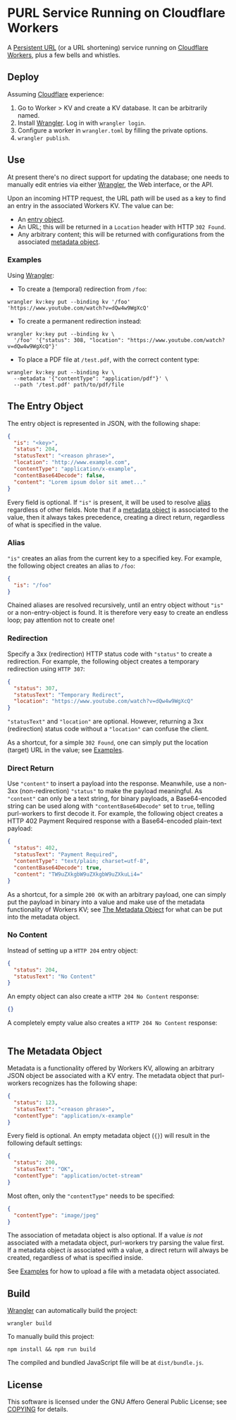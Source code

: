 # PURL Service Running on Cloudflare Workers

A [Persistent URL][purl] (or a URL shortening) service running on [Cloudflare Workers][cfwkrs], plus a few bells and whistles.

## Deploy

Assuming [Cloudflare][cf] experience:

1. Go to Worker \> KV and create a KV database. It can be arbitrarily named.
2. Install [Wrangler]. Log in with `wrangler login`.
3. Configure a worker in `wrangler.toml` by filling the private options.
4. `wrangler publish`.

## Use

At present there's no direct support for updating the database; one needs to manually edit entries via either [Wrangler], the Web interface, or the API.

Upon an incoming HTTP request, the URL path will be used as a key to find an entry in the associated Workers KV. The value can be:

- An [entry object](#the-entry-object).
- An URL; this will be returned in a `Location` header with HTTP `302 Found`.
- Any arbitrary content; this will be returned with configurations from the associated [metadata object](#the-metadata-object).

### Examples

Using [Wrangler]:

- To create a (temporal) redirection from `/foo`:

```shell
wrangler kv:key put --binding kv '/foo' 'https://www.youtube.com/watch?v=dQw4w9WgXcQ'
```

- To create a permanent redirection instead:

```shell
wrangler kv:key put --binding kv \
  '/foo' '{"status": 308, "location": "https://www.youtube.com/watch?v=dQw4w9WgXcQ"}'
```

- To place a PDF file at `/test.pdf`, with the correct content type:

```shell
wrangler kv:key put --binding kv \
  --metadata '{"contentType": "application/pdf"}' \
  --path '/test.pdf' path/to/pdf/file
```

## The Entry Object

The entry object is represented in JSON, with the following shape:

```json
{
  "is": "<key>",
  "status": 204,
  "statusText": "<reason phrase>",
  "location": "http://www.example.com",
  "contentType": "application/x-example",
  "contentBase64Decode": false,
  "content": "Lorem ipsum dolor sit amet..."
}
```

Every field is optional. If `"is"` is present, it will be used to resolve [alias](#alias) regardless of other fields. Note that if a [metadata object](#the-metadata-object) is associated to the value, then it always takes precedence, creating a direct return, regardless of what is specified in the value.

### Alias

`"is"` creates an alias from the current key to a specified key. For example, the following object creates an alias to `/foo`:

```json
{
  "is": "/foo"
}
```

Chained aliases are resolved recursively, until an entry object without `"is"` or a non-entry-object is found. It is therefore very easy to create an endless loop; pay attention not to create one!

### Redirection

Specify a 3xx (redirection) HTTP status code with `"status"` to create a redirection. For example, the following object creates a temporary redirection using `HTTP 307`:

```json
{
  "status": 307,
  "statusText": "Temporary Redirect",
  "location": "https://www.youtube.com/watch?v=dQw4w9WgXcQ"
}
```

`"statusText"` and `"location"` are optional. However, returning a 3xx (redirection) status code without a `"location"` can confuse the client.

As a shortcut, for a simple `302 Found`, one can simply put the location (target) URL in the value; see [Examples](#examples).

### Direct Return

Use `"content"` to insert a payload into the response. Meanwhile, use a non-3xx (non-redirection) `"status"` to make the payload meaningful. As `"content"` can only be a text string, for binary payloads, a Base64-encoded string can be used along with `"contentBase64Decode"` set to `true`, telling purl-workers to first decode it. For example, the following object creates a HTTP 402 Payment Required response with a Base64-encoded plain-text payload:

```json
{
  "status": 402,
  "statusText": "Payment Required",
  "contentType": "text/plain; charset=utf-8",
  "contentBase64Decode": true,
  "content": "TW9uZXkgbW9uZXkgbW9uZXkuLi4="
}
```

As a shortcut, for a simple `200 OK` with an arbitrary payload, one can simply put the payload in binary into a value and make use of the metadata functionality of Workers KV; see [The Metadata Object](#the-metadata-object) for what can be put into the metadata object.

### No Content

Instead of setting up a `HTTP 204` entry object:

```json
{
  "status": 204,
  "statusText": "No Content"
}
```

An empty object can also create a `HTTP 204 No Content` response:

```json
{}
```

A completely empty value also creates a `HTTP 204 No Content` response:

```

```

## The Metadata Object

Metadata is a functionality offered by Workers KV, allowing an arbitrary JSON object be associated with a KV entry. The metadata object that purl-workers recognizes has the following shape:

```json
{
  "status": 123,
  "statusText": "<reason phrase>",
  "contentType": "application/x-example"
}
```

Every field is optional. An empty metadata object (`{}`) will result in the following default settings:

```json
{
  "status": 200,
  "statusText": "OK",
  "contentType": "application/octet-stream"
}
```

Most often, only the `"contentType"` needs to be specified:

```json
{
  "contentType": "image/jpeg"
}
```

The association of metadata object is also optional. If a value _is not_ associated with a metadata object, purl-workers try parsing the value first. If a metadata object _is_ associated with a value, a direct return will always be created, regardless of what is specified inside.

See [Examples](#examples) for how to upload a file with a metadata object associated.

## Build

[Wrangler] can automatically build the project:

```shell
wrangler build
```

To manually build this project:

```shell
npm install && npm run build
```

The compiled and bundled JavaScript file will be at `dist/bundle.js`.

## License

This software is licensed under the GNU Affero General Public License; see [COPYING](COPYING) for details.

[purl]: https://en.wikipedia.org/wiki/Persistent_uniform_resource_locator
[cfwkrs]: https://workers.cloudflare.com/
[cf]: https://www.cloudflare.com/
[Wrangler]: https://github.com/cloudflare/wrangler
[Cargo]: https://doc.rust-lang.org/cargo/
